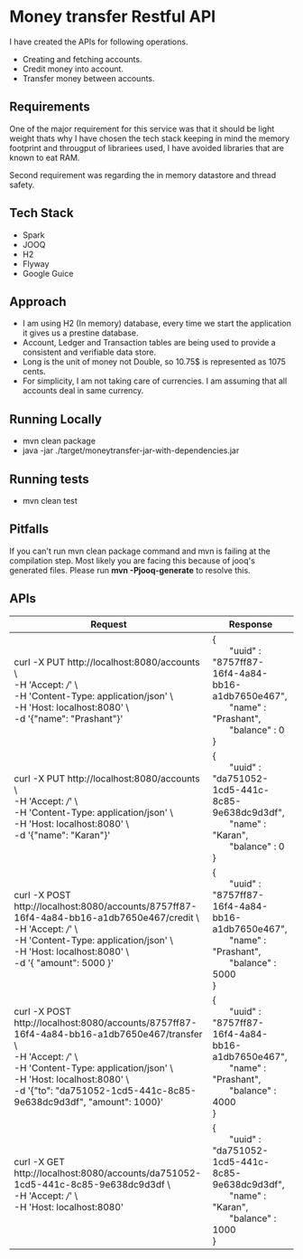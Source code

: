  # Money transfer Restful API
 I have created the APIs for following operations.
  * Creating and fetching accounts. 
  * Credit money into account.
  * Transfer money between accounts.

 ## Requirements
 One of the major requirement for this service was that it should be light weight thats why I have chosen the tech stack keeping in mind the memory footprint and througput of librariees used, I have avoided libraries that are known to eat RAM.
 
 Second requirement was regarding the in memory datastore and thread safety.
 
 ## Tech Stack
 * Spark
 * JOOQ
 * H2
 * Flyway
 * Google Guice
 
 ## Approach
 * I am using H2 (In memory) database, every time we start the application it gives us a prestine database.
 * Account, Ledger and Transaction tables are being used to provide a consistent and verifiable data store.
 * Long is the unit of money not Double, so 10.75$ is represented as 1075 cents.
 * For simplicity, I am not taking care of currencies. I am assuming that all accounts deal in same currency.
 
 
 ## Running Locally
 * mvn clean package
 * java -jar ./target/moneytransfer-jar-with-dependencies.jar
 
 ## Running tests
  * mvn clean test
  
  
## Pitfalls
If you can't run mvn clean package command and mvn is failing at the compilation step. Most likely you are facing this because of jooq's generated files. Please run **mvn -Pjooq-generate** to resolve this.

## APIs


| Request | Response |
| --- | --- |
| curl -X PUT http://localhost:8080/accounts \\<br>-H 'Accept: */*' \\<br>-H 'Content-Type: application/json' \\<br>-H 'Host: localhost:8080' \\<br>-d '{"name": "Prashant"}' | {<br>&nbsp; &nbsp; &nbsp; &nbsp;"uuid" : "8757ff87-16f4-4a84-bb16-a1db7650e467", <br>&nbsp; &nbsp; &nbsp; &nbsp;"name" : "Prashant",<br>&nbsp; &nbsp; &nbsp; &nbsp;"balance" : 0<br>} |
| curl -X PUT http://localhost:8080/accounts \\<br>-H 'Accept: */*' \\<br>-H 'Content-Type: application/json' \\<br>-H 'Host: localhost:8080' \\<br>-d '{"name": "Karan"}' | {<br>&nbsp; &nbsp; &nbsp; &nbsp;"uuid" : "da751052-1cd5-441c-8c85-9e638dc9d3df", <br>&nbsp; &nbsp; &nbsp; &nbsp;"name" : "Karan",<br>&nbsp; &nbsp; &nbsp; &nbsp;"balance" : 0<br>} |
| curl -X POST http://localhost:8080/accounts/8757ff87-16f4-4a84-bb16-a1db7650e467/credit \\<br>-H 'Accept: */*' \\<br>-H 'Content-Type: application/json' \\<br>-H 'Host: localhost:8080' \\<br>-d '{ "amount": 5000 }' | {<br>&nbsp; &nbsp; &nbsp; &nbsp;"uuid" : "8757ff87-16f4-4a84-bb16-a1db7650e467", <br>&nbsp; &nbsp; &nbsp; &nbsp;"name" : "Prashant", <br>&nbsp; &nbsp; &nbsp; &nbsp;"balance" : 5000<br>}|
| curl -X POST http://localhost:8080/accounts/8757ff87-16f4-4a84-bb16-a1db7650e467/transfer \\<br>-H 'Accept: */*' \\<br>-H 'Content-Type: application/json' \\<br>-H 'Host: localhost:8080' \\<br>-d '{"to": "da751052-1cd5-441c-8c85-9e638dc9d3df", "amount": 1000}' | {<br>&nbsp; &nbsp; &nbsp; &nbsp;"uuid" : "8757ff87-16f4-4a84-bb16-a1db7650e467",<br>&nbsp; &nbsp; &nbsp; &nbsp;"name" : "Prashant",<br>&nbsp; &nbsp; &nbsp; &nbsp;"balance" : 4000<br>} |
| curl -X GET http://localhost:8080/accounts/da751052-1cd5-441c-8c85-9e638dc9d3df \\<br>-H 'Accept: */*' \\<br>-H 'Host: localhost:8080' | {<br>&nbsp; &nbsp; &nbsp; &nbsp;"uuid" : "da751052-1cd5-441c-8c85-9e638dc9d3df", <br>&nbsp; &nbsp; &nbsp; &nbsp;"name" : "Karan", <br>&nbsp; &nbsp; &nbsp; &nbsp;"balance" : 1000<br>} |
